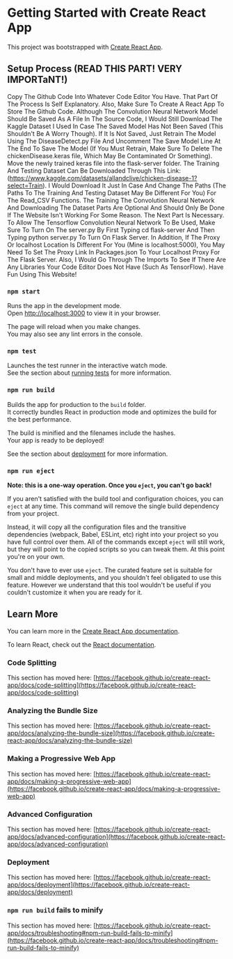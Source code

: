 # Getting Started with Create React App

This project was bootstrapped with [Create React App](https://github.com/facebook/create-react-app).

## Setup Process (READ THIS PART! VERY IMPORTaNT!)
Copy The Github Code Into Whatever Code Editor You Have. That Part Of The Process Is Self Explanatory. Also, Make Sure To Create A React App To Store The Github Code. Although The Convolution Neural Network Model Should Be Saved As A File In The Source Code, I Would Still Download The Kaggle Dataset I Used In Case The Saved Model Has Not Been Saved (This Shouldn't Be A Worry Though). If It Is Not Saved, Just Retrain The Model Using The DiseaseDetect.py File And Uncomment The Save Model Line At The End To Save The Model (If You Must Retrain, Make Sure To Delete The chickenDisease.keras file, Which May Be Contaminated Or Something). Move the newly trained keras file into the flask-server folder. The Training And Testing Dataset Can Be Downloaded Through This Link: (https://www.kaggle.com/datasets/allandclive/chicken-disease-1?select=Train). I Would Download It Just In Case And Change The Paths (The Paths To The Training And Testing Dataset May Be Different For You) For The Read_CSV Functions. The Training The Convolution Neural Network And Downloading The Dataset Parts Are Optional And Should Only Be Done If The Website Isn't Working For Some Reason. The Next Part Is Necessary. To Allow The Tensorflow Convolution Neural Network To Be Used, Make Sure To Turn On The server.py By First Typing cd flask-server And Then Typing python server.py To Turn On Flask Server. In Addition, If The Proxy Or localhost Location Is Different For You (Mine is localhost:5000), You May Need To Set The Proxy Link In Packages.json To Your Localhost Proxy For The Flask Server. Also, I Would Go Through The Imports To See If There Are Any Libraries Your Code Editor Does Not Have (Such As TensorFlow). Have Fun Using This Website!

### `npm start`

Runs the app in the development mode.\
Open [http://localhost:3000](http://localhost:3000) to view it in your browser.

The page will reload when you make changes.\
You may also see any lint errors in the console.

### `npm test`

Launches the test runner in the interactive watch mode.\
See the section about [running tests](https://facebook.github.io/create-react-app/docs/running-tests) for more information.

### `npm run build`

Builds the app for production to the `build` folder.\
It correctly bundles React in production mode and optimizes the build for the best performance.

The build is minified and the filenames include the hashes.\
Your app is ready to be deployed!

See the section about [deployment](https://facebook.github.io/create-react-app/docs/deployment) for more information.

### `npm run eject`

**Note: this is a one-way operation. Once you `eject`, you can't go back!**

If you aren't satisfied with the build tool and configuration choices, you can `eject` at any time. This command will remove the single build dependency from your project.

Instead, it will copy all the configuration files and the transitive dependencies (webpack, Babel, ESLint, etc) right into your project so you have full control over them. All of the commands except `eject` will still work, but they will point to the copied scripts so you can tweak them. At this point you're on your own.

You don't have to ever use `eject`. The curated feature set is suitable for small and middle deployments, and you shouldn't feel obligated to use this feature. However we understand that this tool wouldn't be useful if you couldn't customize it when you are ready for it.

## Learn More

You can learn more in the [Create React App documentation](https://facebook.github.io/create-react-app/docs/getting-started).

To learn React, check out the [React documentation](https://reactjs.org/).

### Code Splitting

This section has moved here: [https://facebook.github.io/create-react-app/docs/code-splitting](https://facebook.github.io/create-react-app/docs/code-splitting)

### Analyzing the Bundle Size

This section has moved here: [https://facebook.github.io/create-react-app/docs/analyzing-the-bundle-size](https://facebook.github.io/create-react-app/docs/analyzing-the-bundle-size)

### Making a Progressive Web App

This section has moved here: [https://facebook.github.io/create-react-app/docs/making-a-progressive-web-app](https://facebook.github.io/create-react-app/docs/making-a-progressive-web-app)

### Advanced Configuration

This section has moved here: [https://facebook.github.io/create-react-app/docs/advanced-configuration](https://facebook.github.io/create-react-app/docs/advanced-configuration)

### Deployment

This section has moved here: [https://facebook.github.io/create-react-app/docs/deployment](https://facebook.github.io/create-react-app/docs/deployment)

### `npm run build` fails to minify

This section has moved here: [https://facebook.github.io/create-react-app/docs/troubleshooting#npm-run-build-fails-to-minify](https://facebook.github.io/create-react-app/docs/troubleshooting#npm-run-build-fails-to-minify)
